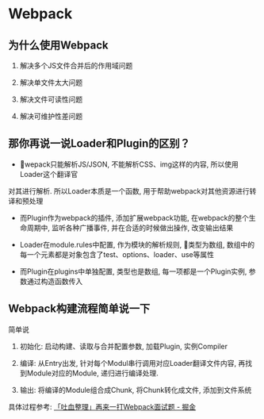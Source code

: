 # Webpack

## 为什么使用Webpack

1. 解决多个JS文件合并后的作用域问题

2. 解决单文件太大问题

3. 解决文件可读性问题

4. 解决可维护性差问题

## 那你再说一说Loader和Plugin的区别？

- wepack只能解析JS/JSON, 不能解析CSS、img这样的内容, 所以使用Loader这个翻译官

对其进行解析. 所以Loader本质是一个函数, 用于帮助webpack对其他资源进行转译和预处理

- 而Plugin作为webpack的插件, 添加扩展webpack功能, 在webpack的整个生命周期中, 监听各种广播事件, 并在合适的时候做出操作, 改变输出结果

- Loader在module.rules中配置, 作为模块的解析规则, 类型为数组, 数组中的每一个元素都是对象包含了test、options、loader、use等属性

- 而Plugin在plugins中单独配置, 类型也是数组, 每一项都是一个Plugin实例, 参数通过构造函数传入

## Webpack构建流程简单说一下

简单说

1. 初始化: 启动构建、读取与合并配置参数, 加载Plugin, 实例Compiler

2. 编译: 从Entry出发, 针对每个Modul串行调用对应Loader翻译文件内容, 再找到Module对应的Module, 递归进行编译处理.

3. 输出: 将编译的Module组合成Chunk, 将Chunk转化成文件, 添加到文件系统

具体过程参考: [「吐血整理」再来一打Webpack面试题 - 掘金](https://juejin.cn/post/6844904094281236487#heading-3)

